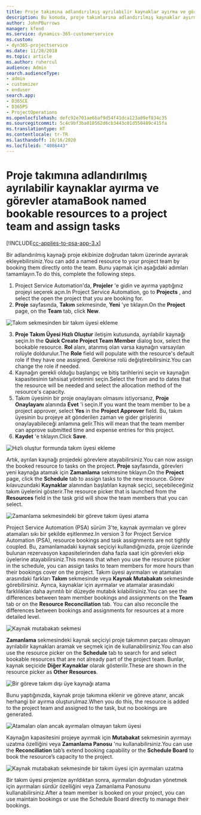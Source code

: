 ```yaml
---
title: Proje takımına adlandırılmış ayrılabilir kaynaklar ayırma ve görevler atama
description: Bu konuda, proje takımlarına adlandırılmış kaynaklar ayırma ve bunları görevlere atama hakkında bilgiler sağlanmaktadır.
author: JohnPBurrows
manager: kfend
ms.service: dynamics-365-customerservice
ms.custom:
- dyn365-projectservice
ms.date: 11/28/2018
ms.topic: article
ms.author: ruhercul
audience: Admin
search.audienceType:
- admin
- customizer
- enduser
search.app:
- D365CE
- D365PS
- ProjectOperations
ms.openlocfilehash: defc92e701ae6baf9d54f41dca123a09ef834c35
ms.sourcegitcommit: 5c4c9bf3ba018562d6cb3443c01d550489c415fa
ms.translationtype: HT
ms.contentlocale: tr-TR
ms.lasthandoff: 10/16/2020
ms.locfileid: "4086443"
---
```

# <a name="book-named-bookable-resources-to-a-project-team-and-assign-tasks"></a><span data-ttu-id="b6c8d-103">Proje takımına adlandırılmış ayrılabilir kaynaklar ayırma ve görevler atama</span><span class="sxs-lookup"><span data-stu-id="b6c8d-103">Book named bookable resources to a project team and assign tasks</span></span> 

[!INCLUDE[cc-applies-to-psa-app-3.x](../includes/cc-applies-to-psa-app-3x.md)]

<span data-ttu-id="b6c8d-104">Bir adlandırılmış kaynağı proje ekibinize doğrudan takım üzerinde ayırarak ekleyebilirsiniz.</span><span class="sxs-lookup"><span data-stu-id="b6c8d-104">You can  add a named resource to your project team by booking them directly onto the team.</span></span> <span data-ttu-id="b6c8d-105">Bunu yapmak için aşağıdaki adımları tamamlayın.</span><span class="sxs-lookup"><span data-stu-id="b6c8d-105">To do this, complete the following steps.</span></span>

1. <span data-ttu-id="b6c8d-106">Project Service Automation'da, **Projeler** 'e gidin ve ayırma yaptığınız projeyi seçerek açın.</span><span class="sxs-lookup"><span data-stu-id="b6c8d-106">In  Project Service Automation, go to **Projects** , and select the open the project that you are booking for.</span></span>
2. <span data-ttu-id="b6c8d-107">**Proje** sayfasında, **Takım** sekmesinde, **Yeni** 'ye tıklayın.</span><span class="sxs-lookup"><span data-stu-id="b6c8d-107">On the **Project** page, on the **Team** tab, click **New**.</span></span> 

![Takım sekmesinden bir takım üyesi ekleme](media/RM-how-to-1.png)

3. <span data-ttu-id="b6c8d-109">**Proje Takım Üyesi Hızlı Oluştur** iletişim kutusunda, ayrılabilir kaynağı seçin.</span><span class="sxs-lookup"><span data-stu-id="b6c8d-109">In the **Quick Create Project Team Member** dialog box, select the bookable resource.</span></span> <span data-ttu-id="b6c8d-110">**Rol** alanı, atanmış olan varsa kaynağın varsayılan rolüyle doldurulur.</span><span class="sxs-lookup"><span data-stu-id="b6c8d-110">The **Role** field will populate with the resource's default role if they have one assigned.</span></span> <span data-ttu-id="b6c8d-111">Gerekirse rolü değiştirebilirsiniz.</span><span class="sxs-lookup"><span data-stu-id="b6c8d-111">You can change the role if needed.</span></span> 
4. <span data-ttu-id="b6c8d-112">Kaynağın gerekli olduğu başlangıç ve bitiş tarihlerini seçin ve kaynağın kapasitesinin tahsisat yöntemini seçin.</span><span class="sxs-lookup"><span data-stu-id="b6c8d-112">Select the from and to dates that the resource will be needed and select the allocation method of the resource's capacity.</span></span> 
5. <span data-ttu-id="b6c8d-113">Takım üyesinin bir proje onaylayanı olmasını istiyorsanız, **Proje Onaylayanı** alanında **Evet** 'i seçin.</span><span class="sxs-lookup"><span data-stu-id="b6c8d-113">If you want the team member to be a project approver, select **Yes** in the **Project Approver** field.</span></span> <span data-ttu-id="b6c8d-114">Bu, takım üyesinin bu projeye ait gönderilen zaman ve gider girişlerini onaylayabileceği anlamına gelir.</span><span class="sxs-lookup"><span data-stu-id="b6c8d-114">This will mean that the team member can approve submitted time and expense entries for this project.</span></span> 
6. <span data-ttu-id="b6c8d-115">**Kaydet** 'e tıklayın.</span><span class="sxs-lookup"><span data-stu-id="b6c8d-115">Click **Save**.</span></span>

![Hızlı oluştur formunda takım üyesi ekleme](media/RM-how-to-2.png)


<span data-ttu-id="b6c8d-117">Artık, ayrılan kaynağı projedeki görevlere atayabilirsiniz.</span><span class="sxs-lookup"><span data-stu-id="b6c8d-117">You can now assign the booked resource to tasks on the project.</span></span> <span data-ttu-id="b6c8d-118">**Proje** sayfasında, görevleri yeni kaynağa atamak için **Zamanlama** sekmesine tıklayın.</span><span class="sxs-lookup"><span data-stu-id="b6c8d-118">On the **Project** page, click the **Schedule** tab to assign tasks to the new resource.</span></span> <span data-ttu-id="b6c8d-119">Görev kılavuzundaki **Kaynaklar** alanından başlatılan kaynak seçici, seçebileceğiniz takım üyelerini gösterir.</span><span class="sxs-lookup"><span data-stu-id="b6c8d-119">The resource picker that is launched from the **Resources** field in the task grid will show the team members that you can select.</span></span>

![Zamanlama sekmesindeki bir göreve takım üyesi atama](media/RM-how-to-3.png)

<span data-ttu-id="b6c8d-121">Project Service Automation (PSA) sürüm 3'te, kaynak ayırmaları ve görev atamaları sıkı bir şekilde eşitlenmez.</span><span class="sxs-lookup"><span data-stu-id="b6c8d-121">In version 3 for Project Service Automation (PSA), resource bookings and task assignments are not tightly coupled.</span></span> <span data-ttu-id="b6c8d-122">Bu, zamanlamadaki kaynak seçiciyi kullandığınızda, proje üzerinde bulunan rezervasyon kapasitelerinden daha fazla saat için görevleri ekip üyelerine atayabilirsiniz.</span><span class="sxs-lookup"><span data-stu-id="b6c8d-122">This means that when you use the resource picker in the schedule, you can assign tasks to team members for more hours than their bookings cover on the project.</span></span>
<span data-ttu-id="b6c8d-123">Takım üyesi ayırmaları ve atamaları arasındaki farkları **Takım** sekmesinde veya **Kaynak Mutabakatı** sekmesinde görebilirsiniz. Ayrıca, kaynaklar için ayırmalar ve atamalar arasındaki farklılıkları daha ayrıntılı bir düzeyde mutabık kılabilirsiniz.</span><span class="sxs-lookup"><span data-stu-id="b6c8d-123">You can see the differences between team member bookings and assignments on the **Team** tab or on the **Resource Reconciliation** tab. You can also reconcile the differences between bookings and assignments for resources at a more detailed level.</span></span>

![Kaynak mutabakatı sekmesi](media/RM-how-to-4.png)

<span data-ttu-id="b6c8d-125">**Zamanlama** sekmesindeki kaynak seçiciyi proje takımının parçası olmayan ayrılabilir kaynakları aramak ve seçmek için de kullanabilirsiniz.</span><span class="sxs-lookup"><span data-stu-id="b6c8d-125">You can also use the resource picker on the **Schedule** tab to search for and select bookable resources that are not already part of the project team.</span></span> <span data-ttu-id="b6c8d-126">Bunlar, kaynak seçicide **Diğer Kaynaklar** olarak gösterilir.</span><span class="sxs-lookup"><span data-stu-id="b6c8d-126">These are shown in the resource picker as **Other Resources**.</span></span>

![Bir göreve takım dışı üye kaynağı atama](media/RM-how-to-5.png)

<span data-ttu-id="b6c8d-128">Bunu yaptığınızda, kaynak proje takımına eklenir ve göreve atanır, ancak herhangi bir ayırma oluşturulmaz.</span><span class="sxs-lookup"><span data-stu-id="b6c8d-128">When you do this, the resource is added to the project team and assigned to the task, but no bookings are generated.</span></span>

![Atamaları olan ancak ayırmaları olmayan takım üyesi](media/RM-how-to-6.png)

<span data-ttu-id="b6c8d-130">Kaynağın kapasitesini projeye ayırmak için **Mutabakat** sekmesinin ayırmayı uzatma özelliğini veya **Zamanlama Panosu** 'nu kullanabilirsiniz.</span><span class="sxs-lookup"><span data-stu-id="b6c8d-130">You can use the **Reconciliation** tab’s extend booking capability or the **Schedule Board** to book the resource’s capacity to the project.</span></span>

![Kaynak mutabakatı sekmesinde bir takım üyesi için ayırmaları uzatma](media/RM-how-to-7.png)

<span data-ttu-id="b6c8d-132">Bir takım üyesi projenize ayrıldıktan sonra, ayırmaları doğrudan yönetmek için ayırmaları sürdür özelliğini veya Zamanlama Panosunu kullanabilirsiniz.</span><span class="sxs-lookup"><span data-stu-id="b6c8d-132">After a team member is booked on your project, you can use maintain bookings or use the Schedule Board directly to manage their bookings.</span></span>
